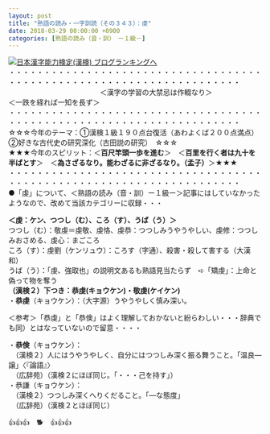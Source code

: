 ```yaml
---
layout: post
title: "熟語の読み・一字訓読（その３４３）：虔"
date: 2018-03-29 00:00:00 +0900
categories: [熟語の読み（音・訓）　ー１級－]
---
```


[![](/syuusyuu9701/assets/images/熟語の読み・一字訓読（その３４３）：虔-br_c_3028_1.gif)](http://blog.with2.net/link.php?1659096:3028 "日本漢字能力検定(漢検) ブログランキングへ")[日本漢字能力検定(漢検) ブログランキングへ](http://blog.with2.net/link.php?1659096:3028)  
・・・・・・・・・・・・・・・・・・・・・・・・・・・・・・・・・・・・・・・・・・・・・・・・・・・・・・・・・・・・・・・・・・・・・  
　　　　　　　　　　　　　＜漢字の学習の大禁忌は作輟なり＞　　　　　　　　　＜一跌を経れば一知を長ず＞  
・・・・・・・・・・・・・・・・・・・・・・・・・・・・・・・・・・・・・・・・・・・・・・・・・・・・・・・・・・・・・・・・・・・・・  
☆☆☆今年のテーマ：①漢検１級１９０点台復活（あわよくば２００点満点）　②好きな古代史の研究深化（古田説の研究）　☆☆☆  
★★★今年のスピリット：＜**百尺竿頭一歩を進む**＞　＜**百里を行く者は九十を半ばとす**＞　＜**為さざるなり。能わざるに非ざるなり。（孟子）**＞★★★  
・・・・・・・・・・・・・・・・・・・・・・・・・・・・・・・・・・・・・・・・・・・・・・・・・・・・・・・・・・・・・・・・・・・・・  
●「虔」について、＜熟語の読み（音・訓）ー１級ー＞記事にはしていなかったようなので、改めて当該カテゴリーに収録・・・  
  
**＜虔：ケン、つつし（む）、ころ（す）、うば（う）＞**  
つつし（む）：敬虔＝虔敬、虔恪、虔恭：つつしみうやうやしい、虔修：つつしみおさめる、虔心：まごころ  
ころ（す）：虔劉（ケンリュウ）：ころす（字通）、殺害・殺して害する（大漢和）  
うば（う）：「虔、強取也」の説明文あるも熟語見当たらず　➪「矯虔」：上命と偽って物を奪う  
**（漢検２）下つき：恭虔(キョウケン)・敬虔(ケイケン)**  
・**恭虔**（キョウケン）：（大字源）うやうやしく慎み深い。  
  
＜参考＞「恭虔」と「恭倹」はよく理解しておかないと紛らわしい・・・辞典でも同）とはなっていないので留意・・・・  
  
・**恭倹**（キョウケン）：  
　（漢検２）人にはうやうやしく、自分にはつつしみ深く振る舞うこと。「温良―譲」〈『論語』〉  
　（広辞苑）（漢検２にほぼ同じ。「・・・己を持す」）  
・恭謙（キョウケン）：  
　（漢検２）つつしみ深くへりくだること。「―な態度」  
　（広辞苑）（漢検２とほぼ同じ）  
  
👍👍👍　🐕　👍👍👍